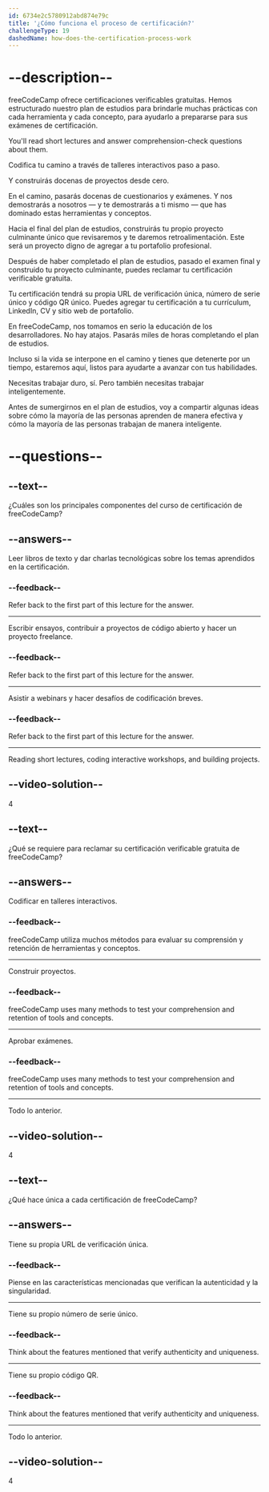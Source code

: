 ```yaml
---
id: 6734e2c5780912abd874e79c
title: '¿Cómo funciona el proceso de certificación?'
challengeType: 19
dashedName: how-does-the-certification-process-work
---
```


# --description--

freeCodeCamp ofrece certificaciones verificables gratuitas. Hemos estructurado nuestro plan de estudios para brindarle muchas prácticas con cada herramienta y cada concepto, para ayudarlo a prepararse para sus exámenes de certificación.

You'll read short lectures and answer comprehension-check questions about them.

Codifica tu camino a través de talleres interactivos paso a paso.

Y construirás docenas de proyectos desde cero.

En el camino, pasarás docenas de cuestionarios y exámenes. Y nos demostrarás a nosotros — y te demostrarás a ti mismo — que has dominado estas herramientas y conceptos.

Hacia el final del plan de estudios, construirás tu propio proyecto culminante único que revisaremos y te daremos retroalimentación. Este será un proyecto digno de agregar a tu portafolio profesional.

Después de haber completado el plan de estudios, pasado el examen final y construido tu proyecto culminante, puedes reclamar tu certificación verificable gratuita.

Tu certificación tendrá su propia URL de verificación única, número de serie único y código QR único. Puedes agregar tu certificación a tu currículum, LinkedIn, CV y sitio web de portafolio.

En freeCodeCamp, nos tomamos en serio la educación de los desarrolladores. No hay atajos. Pasarás miles de horas completando el plan de estudios.

Incluso si la vida se interpone en el camino y tienes que detenerte por un tiempo, estaremos aquí, listos para ayudarte a avanzar con tus habilidades.

Necesitas trabajar duro, sí. Pero también necesitas trabajar inteligentemente.

Antes de sumergirnos en el plan de estudios, voy a compartir algunas ideas sobre cómo la mayoría de las personas aprenden de manera efectiva y cómo la mayoría de las personas trabajan de manera inteligente.

# --questions--

## --text--

¿Cuáles son los principales componentes del curso de certificación de freeCodeCamp?

## --answers--

Leer libros de texto y dar charlas tecnológicas sobre los temas aprendidos en la certificación.

### --feedback--

Refer back to the first part of this lecture for the answer.

---

Escribir ensayos, contribuir a proyectos de código abierto y hacer un proyecto freelance.

### --feedback--

Refer back to the first part of this lecture for the answer.

---

Asistir a webinars y hacer desafíos de codificación breves.

### --feedback--

Refer back to the first part of this lecture for the answer.

---

Reading short lectures, coding interactive workshops, and building projects.

## --video-solution--

4

## --text--

¿Qué se requiere para reclamar su certificación verificable gratuita de freeCodeCamp?

## --answers--

Codificar en talleres interactivos.

### --feedback--

freeCodeCamp utiliza muchos métodos para evaluar su comprensión y retención de herramientas y conceptos.

---

Construir proyectos.

### --feedback--

freeCodeCamp uses many methods to test your comprehension and retention of tools and concepts.

---

Aprobar exámenes.

### --feedback--

freeCodeCamp uses many methods to test your comprehension and retention of tools and concepts.

---

Todo lo anterior.

## --video-solution--

4

## --text--

¿Qué hace única a cada certificación de freeCodeCamp?

## --answers--

Tiene su propia URL de verificación única.

### --feedback--

Piense en las características mencionadas que verifican la autenticidad y la singularidad.

---

Tiene su propio número de serie único.

### --feedback--

Think about the features mentioned that verify authenticity and uniqueness.

---

Tiene su propio código QR.

### --feedback--

Think about the features mentioned that verify authenticity and uniqueness.

---

Todo lo anterior.

## --video-solution--

4
